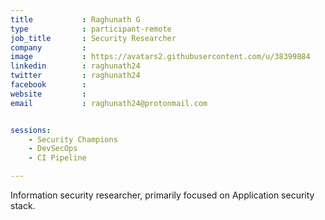 ```yaml
---
title           : Raghunath G
type            : participant-remote
job_title       : Security Researcher
company         : 
image           : https://avatars2.githubusercontent.com/u/38399884
linkedin        : raghunath24
twitter         : raghunath24
facebook        : 
website         : 
email           : raghunath24@protonmail.com


sessions:
    - Security Champions
    - DevSecOps
    - CI Pipeline

---
```


<!-- put more details about participant here -->

Information security researcher, primarily focused on Application security stack.
